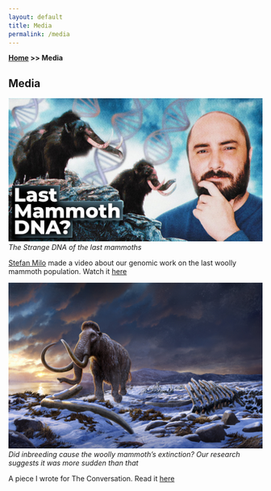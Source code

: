 ```yaml
---
layout: default
title: Media
permalink: /media
---
```

**[Home](/) >> Media**

## Media

<div class="media-section">
    <div class="media-item">
        <img src="/assets/img/thumbnail_lastmammoth.jpg" alt="Thumbnail of Woolly Mammoth Video" />
        <div class="media-description">
            <em>The Strange DNA of the last mammoths</em><br />
            <p><a href="https://www.stefanmilo.com/">Stefan Milo</a> made a video about our genomic work on the last woolly mammoth population. Watch it <a href="https://www.youtube.com/watch?v=mf1HWjUJPZM">here</a></p>
        </div>
    </div>
</div>

<div class="media-section">
    <div class="media-item">
        <img src="/assets/img/LastWrangelMammoth.jpg" alt="Thumbnail of The Conversation article" />
        <div class="media-description">
            <em>Did inbreeding cause the woolly mammoth’s extinction? Our research suggests it was more sudden than that</em><br />
            <p>A piece I wrote for The Conversation. Read it <a href="https://theconversation.com/did-inbreeding-cause-the-woolly-mammoths-extinction-our-research-suggests-it-was-more-sudden-than-that-233119">here</a> </p>
        </div>
    </div>
</div>
